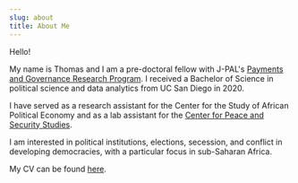 ```yaml
---
slug: about
title: About Me
---
```


Hello! 

My name is Thomas and I am a pre-doctoral fellow with J-PAL's [Payments and Governance Research Program](https://sites.google.com/ucsd.edu/pgrp/home?authuser=0). I received a Bachelor of Science in political science and data analytics from UC San Diego in 2020. 

I have served as a research assistant for the Center for the Study of African Political Economy and as a lab assistant for the [Center for Peace and Security Studies](https://cpass.ucsd.edu/).

I am interested in political institutions, elections, secession, and conflict in developing democracies, with a particular focus in sub-Saharan Africa. 

My CV can be found [here](/tb.pdf).